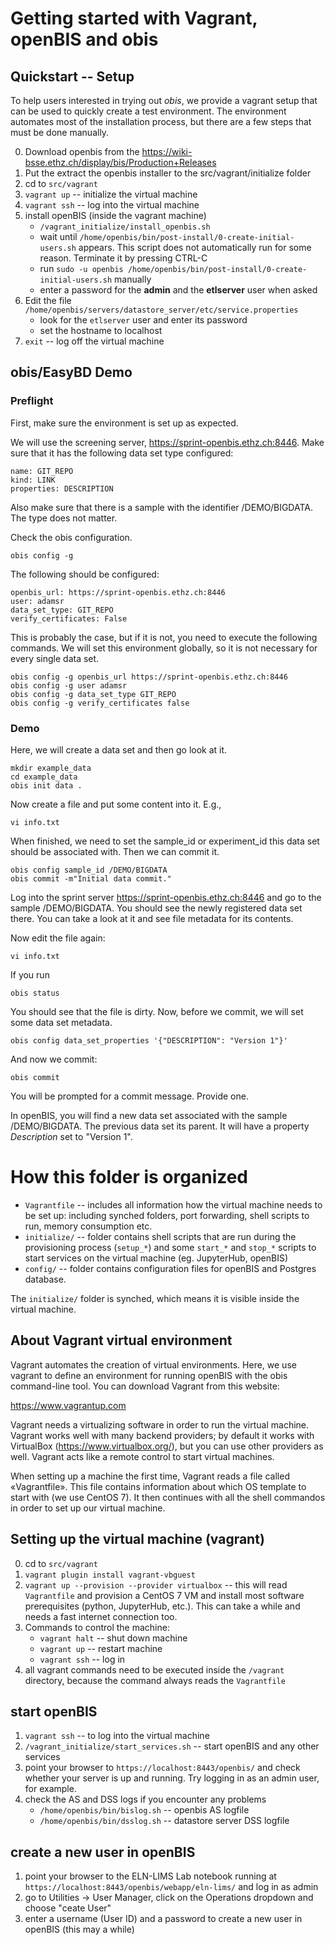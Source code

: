# Getting started with Vagrant, openBIS and obis

## Quickstart -- Setup

To help users interested in trying out _obis_, we provide a vagrant setup that can be used to quickly create a test environment. The environment automates most of the installation process, but there are a few steps that must be done manually.

0. Download openbis from the https://wiki-bsse.ethz.ch/display/bis/Production+Releases
1. Put the extract the openbis installer to the src/vagrant/initialize folder
2. cd to `src/vagrant`
3. `vagrant up` -- initialize the virtual machine
4. `vagrant ssh`  -- log into the virtual machine
6. install openBIS (inside the vagrant machine)
   - `/vagrant_initialize/install_openbis.sh`
   - wait until `/home/openbis/bin/post-install/0-create-initial-users.sh` appears. This script does not automatically run for some reason. Terminate it by pressing CTRL-C
   - run `sudo -u openbis /home/openbis/bin/post-install/0-create-initial-users.sh` manually
   - enter a password for the **admin** and the **etlserver** user when asked
7. Edit the file `/home/openbis/servers/datastore_server/etc/service.properties`
   - look for the `etlserver` user and enter its password
   - set the hostname to localhost
8. `exit` -- log off the virtual machine


## obis/EasyBD Demo

### Preflight

First, make sure the environment is set up as expected.

We will use the screening server, https://sprint-openbis.ethz.ch:8446. Make sure that it has the following data set type configured:

    name: GIT_REPO
    kind: LINK
    properties: DESCRIPTION

Also make sure that there is a sample with the identifier /DEMO/BIGDATA. The type does not matter.

Check the obis configuration.

    obis config -g

The following should be configured:

    openbis_url: https://sprint-openbis.ethz.ch:8446
    user: adamsr
    data_set_type: GIT_REPO
    verify_certificates: False

This is probably the case, but if it is not, you need to execute the following commands. We will set this environment globally, so it is not necessary for every single data set.

    obis config -g openbis_url https://sprint-openbis.ethz.ch:8446
    obis config -g user adamsr
    obis config -g data_set_type GIT_REPO
    obis config -g verify_certificates false

### Demo

Here, we will create a data set and then go look at it.

    mkdir example_data
    cd example_data
    obis init data .

Now create a file and put some content into it. E.g.,

    vi info.txt

When finished, we need to set the sample_id or experiment_id this data set should be associated with. Then we can commit it.

    obis config sample_id /DEMO/BIGDATA
    obis commit -m"Initial data commit."

Log into the sprint server https://sprint-openbis.ethz.ch:8446 and go to the sample /DEMO/BIGDATA. You should see the newly registered data set there. You can take a look at it and see file metadata for its contents.

Now edit the file again:

    vi info.txt

If you run

    obis status

You should see that the file is dirty. Now, before we commit, we will set some data set metadata.

    obis config data_set_properties '{"DESCRIPTION": "Version 1"}'

And now we commit:

    obis commit

You will be prompted for a commit message. Provide one.

In openBIS, you will find a new data set associated with the sample /DEMO/BIGDATA. The previous data set its parent. It will have a property _Description_ set to "Version 1".


# How this folder is organized

- `Vagrantfile` -- includes all information how the virtual machine needs to be set up: including synched folders, port forwarding, shell scripts to run, memory consumption etc.
- `initialize/` -- folder contains shell scripts that are run during the provisioning process (`setup_*`) and some `start_*` and `stop_*` scripts to start services on the virtual machine (eg. JupyterHub, openBIS)
- `config/` -- folder contains configuration files for openBIS and Postgres database.

The `initialize/` folder is synched, which means it is visible inside the virtual machine.


## About Vagrant virtual environment

Vagrant automates the creation of virtual environments. Here, we use vagrant to define an environment for running openBIS with the obis command-line tool. You can download Vagrant from this website:

https://www.vagrantup.com

Vagrant needs a virtualizing software in order to run the virtual machine. Vagrant works well with many backend providers; by default it works with VirtualBox (https://www.virtualbox.org/), but you can use other providers as well. Vagrant acts like a remote control to start virtual machines.

When setting up a machine the first time, Vagrant reads a file called «Vagrantfile». This file contains information about which OS template to start with (we use CentOS 7). It then continues with all the shell commandos in order to set up our virtual machine.


## Setting up the virtual machine (vagrant)

0. cd to `src/vagrant`
1. `vagrant plugin install vagrant-vbguest`
2. `vagrant up --provision --provider virtualbox` -- this will read `Vagrantfile` and provision a CentOS 7 VM and install most software prerequisites (python, JupyterHub, etc.). This can take a while and needs a fast internet connection too.
3. Commands to control the machine:
    - `vagrant halt` -- shut down machine
    - `vagrant up`   -- restart machine
    - `vagrant ssh`  -- log in
4. all vagrant commands need to be executed inside the `/vagrant` directory, because the command always reads the `Vagrantfile`


## start openBIS

1. `vagrant ssh` -- to log into the virtual machine
1. `/vagrant_initialize/start_services.sh` -- start openBIS and any other services
1. point your browser to `https://localhost:8443/openbis/` and check whether your server is up and running. Try logging in as an admin user, for example.
1. check the AS and DSS logs if you encounter any problems
   * `/home/openbis/bin/bislog.sh` -- openbis AS logfile
   * `/home/openbis/bin/dsslog.sh` -- datastore server DSS logfile

## create a new user in openBIS

1. point your browser to the ELN-LIMS Lab notebook running at `https://localhost:8443/openbis/webapp/eln-lims/` and log in as admin
1. go to Utilities -> User Manager, click on the Operations dropdown and choose "ceate User"
1. enter a username (User ID) and a password to create a new user in openBIS (this may a while)
